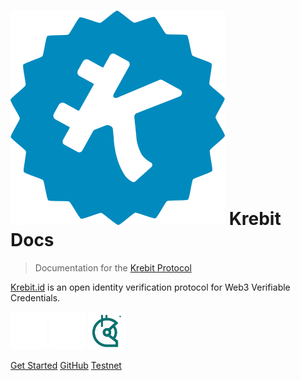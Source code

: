 # ![Krebit](/img/krebit-icon.png ":size=100") Krebit Docs

> Documentation for the [Krebit Protocol](https://krebit.id)

[Krebit.id](https://krebit.id) is an open identity verification protocol for Web3 Verifiable Credentials.

[![Twitter](/img/twitter.png ":size=30")](https://twitter.com/KrebitID)
[![Discord](/img/discord.png ":size=30")](https://discord.gg/y7sMYVjxrd)
[![Gitcoin](/img/gitcoin.png ":size=30")](https://gitcoin.co/grants/3522/krebit)

[Get Started](#main)
[GitHub](https://github.com/KrebitDAO)
[Testnet](https://testnet.krebit.id)
